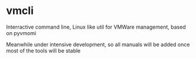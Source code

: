 # vmcli
Interractive command line, Linux like util for VMWare management, based on pyvmomi

Meanwhile under intensive development, so all manuals will be added once most of the tools will be stable
